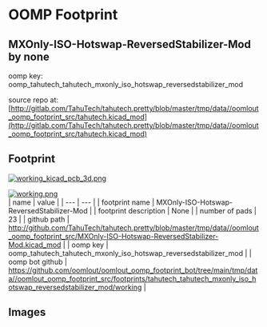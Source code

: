 # OOMP Footprint  
## MXOnly-ISO-Hotswap-ReversedStabilizer-Mod  by none  
  
oomp key: oomp_tahutech_tahutech_mxonly_iso_hotswap_reversedstabilizer_mod  
  
source repo at: [http://gitlab.com/TahuTech/tahutech.pretty/blob/master/tmp/data//oomlout_oomp_footprint_src/tahutech.kicad_mod](http://gitlab.com/TahuTech/tahutech.pretty/blob/master/tmp/data//oomlout_oomp_footprint_src/tahutech.kicad_mod)  
## Footprint  
  
[![working_kicad_pcb_3d.png](working_kicad_pcb_3d_600.png)](working_kicad_pcb_3d.png)  
  
[![working.png](working_600.png)](working.png)  
| name | value | 
| --- | --- | 
| footprint name | MXOnly-ISO-Hotswap-ReversedStabilizer-Mod | 
| footprint description | None | 
| number of pads | 23 | 
| github path | http://github.com/TahuTech/tahutech.pretty/blob/master/tmp/data//oomlout_oomp_footprint_src/MXOnly-ISO-Hotswap-ReversedStabilizer-Mod.kicad_mod | 
| oomp key | oomp_tahutech_tahutech_mxonly_iso_hotswap_reversedstabilizer_mod | 
| oomp bot github | https://github.com/oomlout/oomlout_oomp_footprint_bot/tree/main/tmp/data//oomlout_oomp_footprint_src/footprints/tahutech_tahutech_mxonly_iso_hotswap_reversedstabilizer_mod/working | 
## Images  
